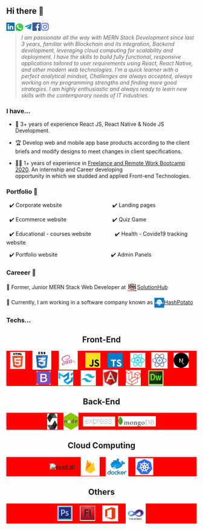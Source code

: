 ## Hi there 👋

<a href="https://www.linkedin.com/in/asad-ali-14bab11b2/" target="blank"><img align="left" src="icons/linkedin.svg" alt="asad ali" width="22px" /></a>
<a href="https://wa.me/+923181038402?text=[I'd like to chat with you]" target="blank"><img align="left" src="icons/whatsapp.png" alt="asad ali" width="25px" /></a>
<a href="https://t.me/asadalibest1"><img align="left" alt="asad ali Telegram" width="22px" src="icons/telegram.svg" /></a>
<a href="https://www.facebook.com/profile.php?id=100073096834153" target="blank"><img align="left" src="icons/facebook.svg" alt="asad ali" width="22px" /></a>
<a href="https://www.instagram.com/asadali48245/" target="blank"><img align="left" src="icons/instagram.svg" alt="asad ali" width="22px" /></a>
<br />

>*I am passionate all the way with MERN Stack Development since last 3 years, familiar with Blockchain and its
integration, Backend development, leveraging cloud computing for scalability and deployment. I have the skills to
build fully functional, responsive applications tailored to user requirements using React, React Native, and other
modern web technologies. I'm a quick learner with a perfect analytical mindset, Challenges are always accepted,
always working on my programming strengths and finding more good strategies. I am highly enthusiastic and always
ready to learn new skills with the contemporary needs of IT industries.*

### I have...<br />

* 🥉 3+ years of experience React JS, React Native & Node JS Development.

* 🏆 Develop web and mobile app base products according to the client
briefs and modify designs to meet changes in client specifications.

* 👨‍💻 1+ years of experience in [Freelance and Remote Work Bootcamp 2020](https://panacloud.github.io/bootcamp-2020/?fbclid=IwAR12wYtzgr_YgBK3i92HJbvopK-f1BdJj_N87Rl2A2CfnoOUcMNoRexV_Gg). An internship and Career developing  
opportunity in which we studded and applied Front-end Technologies.

### Portfolio :briefcase:

&nbsp;&nbsp;✔️ Corporate website&nbsp;&nbsp;&nbsp;&nbsp;&nbsp;&nbsp;&nbsp;&nbsp;&nbsp;&nbsp;&nbsp;&nbsp;&nbsp;&nbsp;&nbsp;&nbsp;&nbsp;&nbsp;&nbsp;&nbsp;&nbsp;&nbsp;&nbsp;&nbsp;&nbsp;&nbsp;&nbsp;&nbsp;&nbsp;&nbsp;&nbsp;&nbsp;&nbsp;&nbsp;✔️ Landing pages

&nbsp;&nbsp;✔️ Ecommerce website&nbsp;&nbsp;&nbsp;&nbsp;&nbsp;&nbsp;&nbsp;&nbsp;&nbsp;&nbsp;&nbsp;&nbsp;&nbsp;&nbsp;&nbsp;&nbsp;&nbsp;&nbsp;&nbsp;&nbsp;&nbsp;&nbsp;&nbsp;&nbsp;&nbsp;&nbsp;&nbsp;&nbsp;&nbsp;&nbsp;&nbsp;✔️ Quiz Game

&nbsp;&nbsp;✔️ Educational - courses website&nbsp;&nbsp;&nbsp;&nbsp;&nbsp;&nbsp;&nbsp;&nbsp;&nbsp;&nbsp;&nbsp;&nbsp;&nbsp;&nbsp;&nbsp;&nbsp;✔️ Health - Covide19 tracking website

&nbsp;&nbsp;✔️ Portfolio website&nbsp;&nbsp;&nbsp;&nbsp;&nbsp;&nbsp;&nbsp;&nbsp;&nbsp;&nbsp;&nbsp;&nbsp;&nbsp;&nbsp;&nbsp;&nbsp;&nbsp;&nbsp;&nbsp;&nbsp;&nbsp;&nbsp;&nbsp;&nbsp;&nbsp;&nbsp;&nbsp;&nbsp;&nbsp;&nbsp;&nbsp;&nbsp;&nbsp;&nbsp;&nbsp;&nbsp;✔️ Admin Panels


### Careeer 📕

:star2: Former, Junior MERN Stack Web Developer at <a href="" target="blank"><img align="center" src="icons/sl.png" alt="asad ali" width="26px" />SolutionHub</a>


:star2: Currently,  I am working in a software company known as <a href="" target="blank"><img align="center" src="icons/hp.png" alt="asad ali" width="26px" />HashPotato</a>

### Techs...

<h2 align="center">Front-End</h2>
<div align="center" style="text-align: center; background-color: red;">
&nbsp;&nbsp;<a href="https://html.com/" target="blank"><img align="center" src="icons/html.png" alt="asad ali" width="40" /></a>&nbsp;&nbsp;
&nbsp;&nbsp;<a href="https://html.com/" target="blank"><img align="center" src="icons/css.png" alt="asad ali" width="50" /></a>&nbsp;&nbsp;
&nbsp;&nbsp;<a href="https://www.javascript.com/" target="blank"><img align="center" src="icons/scss.png" alt="asad ali" width="50" /></a>&nbsp;&nbsp;
&nbsp;&nbsp;<a href="https://www.javascript.com/" target="blank"><img align="center" src="icons/js.png" alt="asad ali" width="40" /></a>&nbsp;&nbsp;
&nbsp;&nbsp;<a href="https://www.typescriptlang.org/" target="blank"><img align="center" src="icons/ts.png" alt="asad ali" width="40" /></a>&nbsp;&nbsp;
&nbsp;&nbsp;<a href="https://reactjs.org/tutorial/tutorial.html" target="blank"><img align="center" src="icons/React.webp" alt="asad ali" width="40" /></a>&nbsp;&nbsp;
&nbsp;<a href="https://reactjs.org/tutorial/tutorial.html" target="blank"><img align="center" src="icons/rn2.png" alt="asad ali" width="43" /></a>&nbsp;
&nbsp;&nbsp;<a href="https://laravel.com/" target="blank"><img align="center" src="icons/nextpng.png" alt="asad ali" width="40" /></a>&nbsp;&nbsp;
&nbsp;&nbsp;<a href="https://reactjs.org/tutorial/tutorial.html" target="blank"><img align="center" src="icons/bootstrap.svg" alt="asad ali" width="37" /></a>&nbsp;&nbsp;
&nbsp;&nbsp;<a href="https://nextjs.org/" target="blank"><img align="center" src="icons/material-ui.png" alt="asad ali" width="40" /></a>&nbsp;&nbsp;
&nbsp;&nbsp;<a href="https://nextjs.org/" target="blank"><img align="center" src="icons/tailwind.png" alt="asad ali" width="40" /></a>&nbsp;&nbsp;
&nbsp;&nbsp;<a href="https://angular.io/" target="blank"><img align="center" src="icons/angular.png" alt="asad ali" width="40" /></a>&nbsp;&nbsp;
&nbsp;&nbsp;<a href="https://laravel.com/" target="blank"><img align="center" src="icons/laravel.png" alt="asad ali" width="40" /></a>&nbsp;&nbsp;
&nbsp;&nbsp;<a href="https://laravel.com/" target="blank"><img align="center" src="icons/d.png" alt="asad ali" width="40" /></a>&nbsp;&nbsp;
</div>

<h2 align="center">Back-End</h2>
<div align="center" style="text-align: center; background-color: red;">
&nbsp;&nbsp;<a href="javascript:void(0)" target="blank"><img align="center" src="icons/sol.png" alt="asad ali" width="27" /></a>&nbsp;
&nbsp;&nbsp;<a href="javascript:void(0)" target="blank"><img align="center" src="icons/node2.png" alt="asad ali" width="40" /></a>&nbsp;
&nbsp;<a href="javascript:void(0)" target="blank"><img align="center" src="icons/express.png" alt="asad ali" width="85" /></a>&nbsp;
<a href="javascript:void(0)" target="blank"><img align="center" src="icons/mongodb.png" alt="asad ali" width="100" /></a>&nbsp;&nbsp;
</div>

<h2 align="center">Cloud Computing</h2>
<div align="center" style="text-align: center; background-color: red;">
&nbsp;&nbsp;<a href="javascript:void(0)" target="blank"><img align="center" src="icons/ubuntu.ico" alt="asad ali" width="45" /></a>&nbsp;&nbsp;
&nbsp;<a href="javascript:void(0)" target="blank"><img align="center" src="icons/firebase.webp" alt="asad ali" width="50" /></a>&nbsp;
&nbsp;&nbsp;<a href="javascript:void(0)" target="blank"><img align="center" src="icons/docker.png" alt="asad ali" width="60" /></a>&nbsp;&nbsp;
&nbsp;&nbsp;<a href="javascript:void(0)" target="blank"><img align="center" src="icons/Kubernetes.png" alt="asad ali" width="47" /></a>&nbsp;&nbsp;
</div>

<h2 align="center">Others</h2>
<div align="center" style="text-align: center; background-color: red;">
&nbsp;&nbsp;<a href="javascript:void(0)" target="blank"><img align="center" src="icons/ps.png" alt="asad ali" width="40" /></a>&nbsp;&nbsp;
&nbsp;&nbsp;<a href="javascript:void(0)" target="blank"><img align="center" src="icons/flash.png" alt="asad ali" width="40" /></a>&nbsp;&nbsp;
&nbsp;&nbsp;<a href="javascript:void(0)" target="blank"><img align="center" src="icons/office.png" alt="asad ali" width="42" /></a>&nbsp;&nbsp;
&nbsp;&nbsp;<a href="javascript:void(0)" target="blank"><img align="center" src="icons/vb.png" alt="asad ali" width="53" /></a>&nbsp;&nbsp;
</div>
